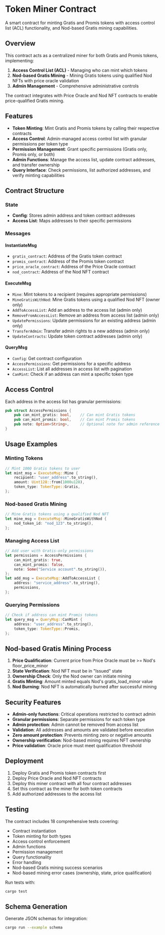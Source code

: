 # Token Miner Contract

A smart contract for minting Gratis and Promis tokens with access control list (ACL) functionality, and Nod-based Gratis mining capabilities.

## Overview

This contract acts as a centralized miner for both Gratis and Promis tokens, implementing:
1. **Access Control List (ACL)** - Managing who can mint which tokens
2. **Nod-based Gratis Mining** - Mining Gratis tokens using qualified Nod NFTs with price oracle validation
3. **Admin Management** - Comprehensive administrative controls

The contract integrates with Price Oracle and Nod NFT contracts to enable price-qualified Gratis mining.

## Features

- **Token Minting**: Mint Gratis and Promis tokens by calling their respective contracts
- **Access Control**: Admin-managed access control list with granular permissions per token type
- **Permission Management**: Grant specific permissions (Gratis only, Promis only, or both)
- **Admin Functions**: Manage the access list, update contract addresses, and transfer ownership
- **Query Interface**: Check permissions, list authorized addresses, and verify minting capabilities

## Contract Structure

### State

- **Config**: Stores admin address and token contract addresses
- **Access List**: Maps addresses to their specific permissions

### Messages

#### InstantiateMsg
- `gratis_contract`: Address of the Gratis token contract
- `promis_contract`: Address of the Promis token contract
- `price_oracle_contract`: Address of the Price Oracle contract
- `nod_contract`: Address of the Nod NFT contract

#### ExecuteMsg
- `Mine`: Mint tokens to a recipient (requires appropriate permissions)
- `MineGratisWithNod`: Mine Gratis tokens using a qualified Nod NFT (owner only)
- `AddToAccessList`: Add an address to the access list (admin only)
- `RemoveFromAccessList`: Remove an address from access list (admin only)
- `UpdatePermissions`: Update permissions for an existing address (admin only)
- `TransferAdmin`: Transfer admin rights to a new address (admin only)
- `UpdateContracts`: Update token contract addresses (admin only)

#### QueryMsg
- `Config`: Get contract configuration
- `AccessPermissions`: Get permissions for a specific address
- `AccessList`: List all addresses in access list with pagination
- `CanMint`: Check if an address can mint a specific token type

## Access Control

Each address in the access list has granular permissions:

```rust
pub struct AccessPermissions {
    pub can_mint_gratis: bool,    // Can mint Gratis tokens
    pub can_mint_promis: bool,    // Can mint Promis tokens
    pub note: Option<String>,     // Optional note for admin reference
}
```

## Usage Examples

### Minting Tokens

```rust
// Mint 1000 Gratis tokens to user
let mint_msg = ExecuteMsg::Mine {
    recipient: "user_address".to_string(),
    amount: Uint128::from(1000u128),
    token_type: TokenType::Gratis,
};
```

### Nod-based Gratis Mining

```rust
// Mine Gratis tokens using a qualified Nod NFT
let mine_msg = ExecuteMsg::MineGratisWithNod {
    nod_token_id: "nod_123".to_string(),
};
```

### Managing Access List

```rust
// Add user with Gratis-only permissions
let permissions = AccessPermissions {
    can_mint_gratis: true,
    can_mint_promis: false,
    note: Some("Service account".to_string()),
};
let add_msg = ExecuteMsg::AddToAccessList {
    address: "service_address".to_string(),
    permissions,
};
```

### Querying Permissions

```rust
// Check if address can mint Promis tokens
let query_msg = QueryMsg::CanMint {
    address: "user_address".to_string(),
    token_type: TokenType::Promis,
};
```

## Nod-based Gratis Mining Process

1. **Price Qualification**: Current price from Price Oracle must be >= Nod's floor_price_minor
2. **State Verification**: Nod NFT must be in "Issued" state
3. **Ownership Check**: Only the Nod owner can initiate mining
4. **Gratis Minting**: Amount minted equals Nod's gratis_load_minor value
5. **Nod Burning**: Nod NFT is automatically burned after successful mining

## Security Features

- **Admin-only functions**: Critical operations restricted to contract admin
- **Granular permissions**: Separate permissions for each token type
- **Admin protection**: Admin cannot be removed from access list
- **Validation**: All addresses and amounts are validated before execution
- **Zero amount protection**: Prevents minting zero or negative amounts
- **Ownership verification**: Nod-based mining requires NFT ownership
- **Price validation**: Oracle price must meet qualification threshold

## Deployment

1. Deploy Gratis and Promis token contracts first
2. Deploy Price Oracle and Nod NFT contracts
3. Deploy this miner contract with all four contract addresses
4. Set this contract as the miner for both token contracts
5. Add authorized addresses to the access list

## Testing

The contract includes 18 comprehensive tests covering:
- Contract instantiation
- Token minting for both types
- Access control enforcement
- Admin functions
- Permission management
- Query functionality
- Error handling
- Nod-based Gratis mining success scenarios
- Nod-based mining error cases (ownership, state, price qualification)

Run tests with:
```bash
cargo test
```

## Schema Generation

Generate JSON schemas for integration:
```bash
cargo run --example schema
```